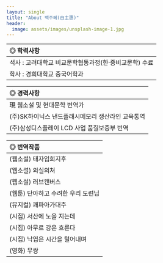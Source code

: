 ```yaml
---
layout: single
title: "About 백주혜(白主惠)"
header:
  image: assets/images/unsplash-image-1.jpg
---
```


|**◎ 학력사항**|
|:-----------------------------------------------------|
| 석사 : 고려대학교 비교문학협동과정(한·중비교문학) 수료|
| 학사 : 경희대학교 중국어학과|


|**◎ 경력사항**|
|:-----------------------------------------------------|
| 現 웹소설 및 현대문학 번역가|
| (주)SK하이닉스 낸드플래시메모리 생산라인 교육통역|
| (주)삼성디스플레이 LCD 사업 품질보증부 번역|


|**◎ 번역작품**|
|:-----------------------------------------------------|
| (웹소설) 태자입희지후                                |
| (웹소설) 외실의처|
| (웹소설) 러브캔버스|
| (웹툰) 단아하고 수려한 우리 도련님|
| (뮤지컬) 쾌파아가대주|
| (시집) 서산에 노을 지는데|
| (시집) 아무르 강은 흐른다|
| (시집) 낙엽은 시간을 털어내며|
| (영화) 무쌍|